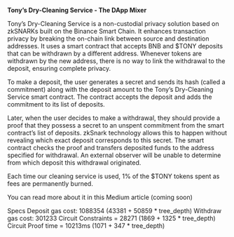 __Tony’s Dry-Cleaning Service - The DApp Mixer__

Tony’s Dry-Cleaning Service is a non-custodial privacy solution based on zkSNARKs built on the Binance Smart Chain. It enhances transaction privacy by breaking the on-chain link between source and destination addresses. It uses a smart contract that accepts BNB and $TONY deposits that can be withdrawn by a different address. Whenever tokens are withdrawn by the new address, there is no way to link the withdrawal to the deposit, ensuring complete privacy.

To make a deposit, the user generates a secret and sends its hash (called a commitment) along with the deposit amount to the Tony’s Dry-Cleaning Service smart contract. The contract accepts the deposit and adds the commitment to its list of deposits.

Later, when the user decides to make a withdrawal, they should provide a proof that they possess a secret to an unspent commitment from the smart contract’s list of deposits. zkSnark technology allows this to happen without revealing which exact deposit corresponds to this secret. The smart contract checks the proof and transfers deposited funds to the address specified for withdrawal. An external observer will be unable to determine from which deposit this withdrawal originated.

Each time our cleaning service is used, 1% of the $TONY tokens spent as fees are permanently burned.

You can read more about it in this Medium article (coming soon)

Specs
Deposit gas cost: 1088354 (43381 + 50859 * tree_depth)
Withdraw gas cost: 301233
Circuit Constraints = 28271 (1869 + 1325 * tree_depth)
Circuit Proof time = 10213ms (1071 + 347 * tree_depth)
